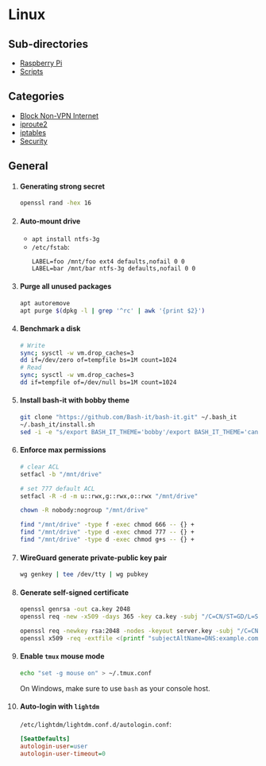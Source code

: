 # Linux

## Sub-directories

- [Raspberry Pi](Raspberry%20Pi/)
- [Scripts](scripts/)

## Categories

- [Block Non-VPN Internet](Block%20Non-VPN%20Internet.md)
- [iproute2](iproute2.md)
- [iptables](iptables.md)
- [Security](Security.md)

## General

1. #### Generating strong secret

   ```bash
   openssl rand -hex 16
   ```

2. #### Auto-mount drive

   - `apt install ntfs-3g`
   - `/etc/fstab`:
     ```
     LABEL=foo /mnt/foo ext4 defaults,nofail 0 0
     LABEL=bar /mnt/bar ntfs-3g defaults,nofail 0 0
     ```

3. #### Purge all unused packages

   ```bash
   apt autoremove
   apt purge $(dpkg -l | grep '^rc' | awk '{print $2}')
   ```

4. #### Benchmark a disk

   ```bash
   # Write
   sync; sysctl -w vm.drop_caches=3
   dd if=/dev/zero of=tempfile bs=1M count=1024
   # Read
   sync; sysctl -w vm.drop_caches=3
   dd if=tempfile of=/dev/null bs=1M count=1024
   ```

5. #### Install bash-it with bobby theme

   ```bash
   git clone "https://github.com/Bash-it/bash-it.git" ~/.bash_it
   ~/.bash_it/install.sh
   sed -i -e "s/export BASH_IT_THEME='bobby'/export BASH_IT_THEME='candy'/g" ~/.bashrc
   ```

6. #### Enforce max permissions

   ```bash
   # clear ACL
   setfacl -b "/mnt/drive"

   # set 777 default ACL
   setfacl -R -d -m u::rwx,g::rwx,o::rwx "/mnt/drive"

   chown -R nobody:nogroup "/mnt/drive"

   find "/mnt/drive" -type f -exec chmod 666 -- {} +
   find "/mnt/drive" -type d -exec chmod 777 -- {} +
   find "/mnt/drive" -type d -exec chmod g+s -- {} +
   ```

7. #### WireGuard generate private-public key pair

   ```bash
   wg genkey | tee /dev/tty | wg pubkey
   ```

8. #### Generate self-signed certificate

   ```bash
   openssl genrsa -out ca.key 2048
   openssl req -new -x509 -days 365 -key ca.key -subj "/C=CN/ST=GD/L=SZ/O=Acme, Inc./CN=Acme Root CA" -out ca.crt

   openssl req -newkey rsa:2048 -nodes -keyout server.key -subj "/C=CN/ST=GD/L=SZ/O=Acme, Inc./CN=*.example.com" -out server.csr
   openssl x509 -req -extfile <(printf "subjectAltName=DNS:example.com,DNS:www.example.com") -days 365 -in server.csr -CA ca.crt -CAkey ca.key -CAcreateserial -out server.crt
   ```

9. #### Enable `tmux` mouse mode

   ```bash
   echo "set -g mouse on" > ~/.tmux.conf
   ```

   On Windows, make sure to use `bash` as your console host.

10. #### Auto-login with `lightdm`
    `/etc/lightdm/lightdm.conf.d/autologin.conf`:
    ```ini
    [SeatDefaults]
    autologin-user=user
    autologin-user-timeout=0
    ```
